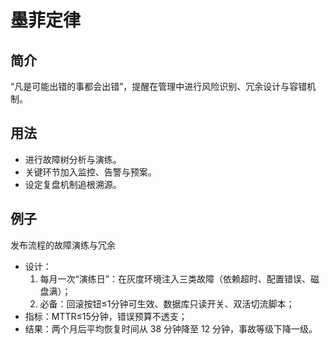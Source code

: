 # 墨菲定律

## 简介
“凡是可能出错的事都会出错”，提醒在管理中进行风险识别、冗余设计与容错机制。

## 用法
- 进行故障树分析与演练。
- 关键环节加入监控、告警与预案。
- 设定复盘机制追根溯源。

## 例子
发布流程的故障演练与冗余

- 设计：
  1) 每月一次“演练日”：在灰度环境注入三类故障（依赖超时、配置错误、磁盘满）；
  2) 必备：回滚按钮≤1分钟可生效、数据库只读开关、双活切流脚本；
- 指标：MTTR≤15分钟，错误预算不透支；
- 结果：两个月后平均恢复时间从 38 分钟降至 12 分钟，事故等级下降一级。
